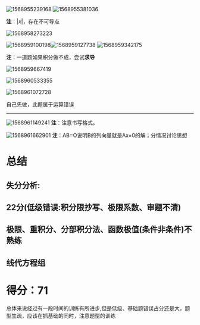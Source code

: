 ![1568955239168](C:\Users\Rocky\AppData\Roaming\Typora\typora-user-images\1568955239168.png)
![1568955381036](C:\Users\Rocky\AppData\Roaming\Typora\typora-user-images\1568955381036.png)

**注**：$|x|$，存在不可导点



![1568958273223](C:\Users\Rocky\AppData\Roaming\Typora\typora-user-images\1568958273223.png)




![1568959100198](C:\Users\Rocky\AppData\Roaming\Typora\typora-user-images\1568959100198.png)![1568959127738](C:\Users\Rocky\AppData\Roaming\Typora\typora-user-images\1568959127738.png)
![1568959342175](C:\Users\Rocky\AppData\Roaming\Typora\typora-user-images\1568959342175.png)

**注**：一道题如果积分做不成，尝试**求导**



![1568959667419](C:\Users\Rocky\AppData\Roaming\Typora\typora-user-images\1568959667419.png)



![1568960533355](C:\Users\Rocky\AppData\Roaming\Typora\typora-user-images\1568960533355.png)



![1568961072728](C:\Users\Rocky\AppData\Roaming\Typora\typora-user-images\1568961072728.png)

自己先做，此题属于运算错误

----

![1568961149241](C:\Users\Rocky\AppData\Roaming\Typora\typora-user-images\1568961149241.png)
**注**：注意书写格式。



![1568961662901](C:\Users\Rocky\AppData\Roaming\Typora\typora-user-images\1568961662901.png)
**注**：AB=O说明B的列向量就是Ax=0的解；分情况讨论思想





# 总结

## 失分分析:

## 22分(低级错误:积分限抄写、极限系数、审题不清)

## 极限、重积分、分部积分法、函数极值(条件非条件)不熟练

## 线代方程组



# 得分：71

总体来说经过有一段时间的训练有所进步,但是低级、基础题错误占分还是大，题型生疏，应该在抓基础的同时，注意题型的训练